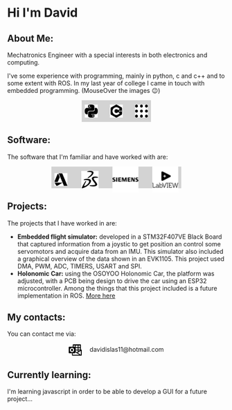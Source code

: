 <!-- <style>
body {
  background-image: url('icons/autodesk.svg');
}
</style> -->

# Hi I'm David

## About Me:
Mechatronics Engineer with a special interests in both electronics and computing.

I've some experience with programming, mainly in python, c and c++ and to some extent with ROS. In my last year of college I came in touch with embedded programming. (MouseOver the images :wink:)

<div align="center">
  <div style="background-color:lightgrey; width:160px; height:50px; align-content:center">
    <img align="center" src="icons/python.svg" alt="drawing" width="30" title="python"/>&emsp;&emsp;<img align="center" src="icons/cplusplus.svg" alt="drawing" width="30" title="c++"/>&emsp;&emsp;<img align="center" src="icons/ros.svg" alt="drawing" width="30" title="ROS"/>
  </div>
</div>

## Software:
The software that I'm familiar and have worked with are:
<div align="center">
  <div style="background-color:lightgrey; width:300px; height:50px; align-content:center">
    <img align="center" src="icons/autodesk.svg" alt="drawing" width="30" title="Fusion360"/>
    &emsp;&emsp;<img align="center" src="icons/dassaultsystemes.svg" alt="drawing" width="40" title="Solidworks"/>&emsp;&emsp; <img align="center" src="icons/siemens.svg" alt="drawing" width="60" title="NX"/>
    &emsp;&emsp;<img align="center" src="icons/labview.svg" alt="drawing" width="60" title="LabVIEW"/>
  </div>
</div>

## Projects:
The projects that I have worked in are:
- __Embedded flight simulator:__ developed in a STM32F407VE Black Board that captured information from a joystic to get position an control some servomotors and acquire data from an IMU. This simulator also included a graphical overview of the data shown in an EVK1105. This project used DMA, PWM, ADC, TIMERS, USART and SPI.
-  __Holonomic Car:__ using the OSOYOO Holonomic Car, the platform was adjusted, with a PCB being design to drive the car using an ESP32 microcontroller. Among the things that this project included is a future implementation in ROS. [More here](https://github.com/davidislas1805/HolonomicCarv1)

## My contacts:
You can contact me via:

<p align="center">
<img align="center" src="icons/microsoftoutlook.svg" alt="drawing" width="30"/>&emsp; davidislas11@hotmail.com
</p>

## Currently learning:
I'm learning javascript in order to be able to develop a GUI for a future project...

